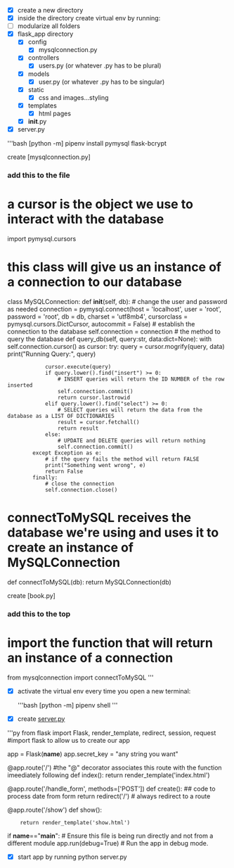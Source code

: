 - [x] create a new directory
- [x] inside the directory create virtual env by running:
- [ ] modularize all folders
- [x] flask_app directory
  - [x] config
      - [x] mysqlconnection.py
  - [x] controllers
      - [x] users.py (or whatever .py has to be plural)
  - [x] models
      - [x] user.py (or whatever .py has to be singular)
  - [x] static
      - [x] css and images...styling
  - [x] templates
      - [x] html pages
  - [x] __init__.py
- [x] server.py
  
'''bash
[python -m] pipenv install pymysql flask-bcrypt



create [mysqlconnection.py]
### add this to the file ###
# a cursor is the object we use to interact with the database
import pymysql.cursors
# this class will give us an instance of a connection to our database
class MySQLConnection:
    def __init__(self, db):
        # change the user and password as needed
        connection = pymysql.connect(host = 'localhost',
                                    user = 'root', 
                                    password = 'root', 
                                    db = db,
                                    charset = 'utf8mb4',
                                    cursorclass = pymysql.cursors.DictCursor,
                                    autocommit = False)
        # establish the connection to the database
        self.connection = connection
    # the method to query the database
    def query_db(self, query:str, data:dict=None):
        with self.connection.cursor() as cursor:
            try:
                query = cursor.mogrify(query, data)
                print("Running Query:", query)
     
                cursor.execute(query)
                if query.lower().find("insert") >= 0:
                    # INSERT queries will return the ID NUMBER of the row inserted
                    self.connection.commit()
                    return cursor.lastrowid
                elif query.lower().find("select") >= 0:
                    # SELECT queries will return the data from the database as a LIST OF DICTIONARIES
                    result = cursor.fetchall()
                    return result
                else:
                    # UPDATE and DELETE queries will return nothing
                    self.connection.commit()
            except Exception as e:
                # if the query fails the method will return FALSE
                print("Something went wrong", e)
                return False
            finally:
                # close the connection
                self.connection.close() 
# connectToMySQL receives the database we're using and uses it to create an instance of MySQLConnection
def connectToMySQL(db):
    return MySQLConnection(db)



create [book.py]
### add this to the top ###
# import the function that will return an instance of a connection
from mysqlconnection import connectToMySQL
'''


- [x] activate the virtual env every time you open a new terminal:
  
  '''bash
  [python -m] pipenv shell
  '''

- [x] create [server.py](server.py)

'''py
from flask import Flask, render_template, redirect, session, request #import flask to allow us to create our app

app = Flask(__name__)
app.secret_key = "any string you want"

@app.route('/')        #the "@" decorator associates this route with the function imeediately following
def index():
    return render_template('index.html')  

@app.route('/handle_form', methods=['POST'])
def create():
    ## code to process date from form
    return redirect('/')  # always redirect to a route

@app.route('/show')
    def show():

        return render_template('show.html')

if __name__=="__main__":     # Ensure this file is being run directly and not from a different module
    app.run(debug=True)     # Run the app in debug mode.

- [x] start app by running python server.py